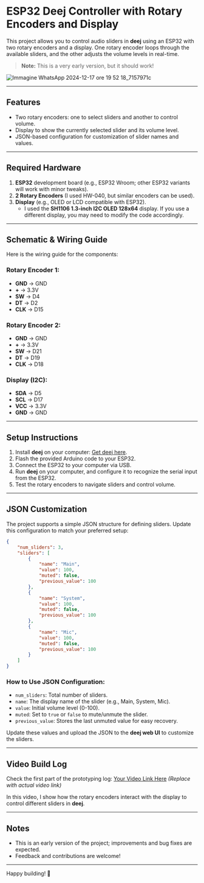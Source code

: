 # ESP32 Deej Controller with Rotary Encoders and Display

This project allows you to control audio sliders in **deej** using an ESP32 with two rotary encoders and a display. One rotary encoder loops through the available sliders, and the other adjusts the volume levels in real-time.

> **Note:** This is a very early version, but it should work!

![Immagine WhatsApp 2024-12-17 ore 19 52 18_7157971c](https://github.com/user-attachments/assets/2cf8a914-eea8-4546-9692-1be6124d1023)

---

## Features
- Two rotary encoders: one to select sliders and another to control volume.
- Display to show the currently selected slider and its volume level.
- JSON-based configuration for customization of slider names and values.

---

## Required Hardware
1. **ESP32** development board (e.g., ESP32 Wroom; other ESP32 variants will work with minor tweaks).
2. **2 Rotary Encoders** (I used HW-040, but similar encoders can be used).
3. **Display** (e.g., OLED or LCD compatible with ESP32). 
   - I used the **SH1106 1.3-inch I2C OLED 128x64** display. If you use a different display, you may need to modify the code accordingly.

---

## Schematic & Wiring Guide
Here is the wiring guide for the components:

### Rotary Encoder 1:
- **GND** → GND
- **+** → 3.3V
- **SW** → D4
- **DT** → D2
- **CLK** → D15

### Rotary Encoder 2:
- **GND** → GND
- **+** → 3.3V
- **SW** → D21
- **DT** → D19
- **CLK** → D18

### Display (I2C):
- **SDA** → D5
- **SCL** → D17
- **VCC** → 3.3V
- **GND** → GND

---

## Setup Instructions
1. Install **deej** on your computer: [Get deej here](https://github.com/omriharel/deej).
2. Flash the provided Arduino code to your ESP32.
3. Connect the ESP32 to your computer via USB.
4. Run **deej** on your computer, and configure it to recognize the serial input from the ESP32.
5. Test the rotary encoders to navigate sliders and control volume.

---

## JSON Customization
The project supports a simple JSON structure for defining sliders. Update this configuration to match your preferred setup:

```json
{
    "num_sliders": 3,
    "sliders": [
        {
            "name": "Main",
            "value": 100,
            "muted": false,
            "previous_value": 100
        },
        {
            "name": "System",
            "value": 100,
            "muted": false,
            "previous_value": 100
        },
        {
            "name": "Mic",
            "value": 100,
            "muted": false,
            "previous_value": 100
        }
    ]
}
```
### How to Use JSON Configuration:
- `num_sliders`: Total number of sliders.
- `name`: The display name of the slider (e.g., Main, System, Mic).
- `value`: Initial volume level (0-100).
- `muted`: Set to `true` or `false` to mute/unmute the slider.
- `previous_value`: Stores the last unmuted value for easy recovery.

Update these values and upload the JSON to the **deej web UI** to customize the sliders.

---

## Video Build Log
Check the first part of the prototyping log:
[Your Video Link Here](#) *(Replace with actual video link)*

In this video, I show how the rotary encoders interact with the display to control different sliders in **deej**.

---

## Notes
- This is an early version of the project; improvements and bug fixes are expected.
- Feedback and contributions are welcome!

---

Happy building! 🚀
